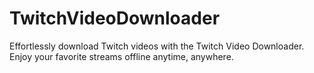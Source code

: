 # TwitchVideoDownloader
Effortlessly download Twitch videos with the Twitch Video Downloader. Enjoy your favorite streams offline anytime, anywhere.
